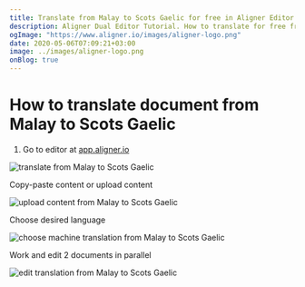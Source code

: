 ```yaml
---
title: Translate from Malay to Scots Gaelic for free in Aligner Editor
description: Aligner Dual Editor Tutorial. How to translate for free from Malay to Scots Gaelic. Aligner is multilingual document management platform. 
ogImage: "https://www.aligner.io/images/aligner-logo.png"
date: 2020-05-06T07:09:21+03:00
image: ../images/aligner-logo.png
onBlog: true
---
```


# How to translate document from Malay to Scots Gaelic

1. Go to editor at [app.aligner.io](https://app.aligner.io "Aligner App web page")

![translate from Malay to Scots Gaelic](../aligner-blank-editor.png "translate from Malay to Scots Gaelic")

Copy-paste content or upload content

![upload content from Malay to Scots Gaelic](../aligner-uploaded-document.png "upload content from Malay to Scots Gaelic")

Choose desired language

![choose machine translation from Malay to Scots Gaelic](../aligner-language-dropdown.png "choose machine translation from Malay to Scots Gaelic")

Work and edit 2 documents in parallel

![edit translation from Malay to Scots Gaelic](../aligner-double-sitded-editor.png "edit translation from Malay to Scots Gaelic")

